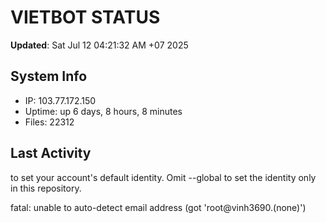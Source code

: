 # VIETBOT STATUS
**Updated**: Sat Jul 12 04:21:32 AM +07 2025

## System Info
- IP: 103.77.172.150
- Uptime: up 6 days, 8 hours, 8 minutes
- Files: 22312

## Last Activity

to set your account's default identity.
Omit --global to set the identity only in this repository.

fatal: unable to auto-detect email address (got 'root@vinh3690.(none)')
